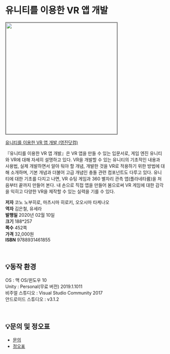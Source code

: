 # 유니티를 이용한 VR 앱 개발

<img src="https://www.youngjin.com/images/book_cover/9788931461855.jpg" height="350px" style="border: 2px solid grey;">

[유니티를 이용한 VR 앱 개발
 (영진닷컴)](https://blog.naver.com/ydot/221757099202)

『유니티를 이용한 VR 앱 개발』은  VR 앱을 만들 수 있는 입문서로, 게임 엔진 유니티와 VR에 대해 자세히 설명하고 있다. VR을 개발할 수 있는 유니티의 기초적인 내용과 사용법, 실제 개발하면서 알아 둬야 할 개념, 개발한 것을 VR로 적용하기 위한 방법에 대해 소개하며, 기본 개념과 더불어 고급 개념인 충돌 관련 컴포넌트도 다루고 있다. 유니티에 대한 기초를 다지고 나면, VR 슈팅 게임과 360 별자리 관측 앱(플라네타륨)을 처음부터 끝까지 만들어 본다. 내 손으로 직접 앱을 만들어 봄으로써 VR 게임에 대한 감각을 익히고 다양한 VR을 제작할 수 있는 실력을 기를 수 있다.

**저자** 코노 노부히로, 마츠시마 히로키, 오오시마 타케나오  
**역자** 김은철, 유세라  
**발행일** 2020년 02월 10일  
**크기** 188*257  
**쪽수** 452쪽  
**가격** 32,000원  
**ISBN** 9788931461855  
 
<br>

## 💡동작 환경
OS : 맥 OS/윈도우 10  
Unity : Personal(무료 버전) 2019.1.1011  
비주얼 스튜디오 : Visual Studio Community 2017  
안드로이드 스튜디오 : v3.1.2  
 
<br>

## 💡문의 및 정오표
- [문의](mailto:Support@youngjin.com)
- [정오표](https://www.youngjin.com/Artyboard/mboard.asp?strBoardID=errata)
